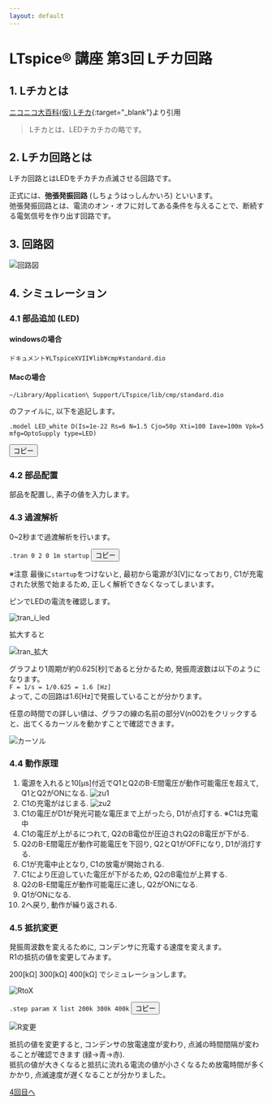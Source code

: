 ```yaml
---
layout: default
---
```


# LTspice® 講座 第3回 Lチカ回路

## 1. Lチカとは
[ニコニコ大百科(仮) Lチカ](https://dic.nicovideo.jp/a/l%E3%83%81%E3%82%AB){:target="_blank"}より引用

> Lチカとは、LEDチカチカの略です。

## 2. Lチカ回路とは
Lチカ回路とはLEDをチカチカ点滅させる回路です。

正式には、**弛張発振回路** (しちょうはっしんかいろ) といいます。  
弛張発振回路とは、電流のオン・オフに対してある条件を与えることで、断続する電気信号を作り出す回路です。

## 3. 回路図
![回路図](3/4_1.png)

## 4. シミュレーション
### 4.1 部品追加 (LED)
#### windowsの場合
`ドキュメント¥LTspiceXVII¥lib¥cmp¥standard.dio`

#### Macの場合
`~/Library/Application\ Support/LTspice/lib/cmp/standard.dio`

のファイルに, 以下を追記します。

```
.model LED_white D(Is=1e-22 Rs=6 N=1.5 Cjo=50p Xti=100 Iave=100m Vpk=5 mfg=OptoSupply type=LED)
```
<button class="btn-gradient-3d" data-clipboard-text=".model LED_white D(Is=1e-22 Rs=6 N=1.5 Cjo=50p Xti=100 Iave=100m Vpk=5 mfg=OptoSupply type=LED)"> コピー</button>

### 4.2 部品配置
部品を配置し, 素子の値を入力します。  

### 4.3 過渡解析
0~2秒まで過渡解析を行います。

`.tran 0 2 0 1m startup`
<button class="btn-gradient-3d" data-clipboard-text=".tran 0 2 0 1m startup"> コピー</button>

※注意 最後に`startup`をつけないと, 最初から電源が3[V]になっており, C1が充電された状態で始まるため, 正しく解析できなくなってしまいます。

ピンでLEDの電流を確認します。  

![tran_i_led](3/4_2.png)

拡大すると

![tran_拡大](3/4_3.png)


グラフより1周期が約0.625[秒]であると分かるため, 発振周波数は以下のようになります。  
 `F = 1/s = 1/0.625 = 1.6 [Hz]`  
よって, この回路は1.6[Hz]で発振していることが分かります。

任意の時間での詳しい値は、グラフの線の名前の部分V(n002)をクリックすると、出てくるカーソルを動かすことで確認できます。

![カーソル](3/4_7.png)

### 4.4 動作原理
1. 電源を入れると10[&mu;s]付近でQ1とQ2のB-E間電圧が動作可能電圧を超えて, Q1とQ2がONになる.
![zu1](3/4_8.png)
2. C1の充電がはじまる.
![zu2](3/4_9.png)
3. C1の電圧がD1が発光可能な電圧まで上がったら, D1が点灯する. ※C1は充電中
4. C1の電圧が上がるにつれて, Q2のB電位が圧迫されQ2のB電圧が下がる.
5. Q2のB-E間電圧が動作可能電圧を下回り, Q2とQ1がOFFになり, D1が消灯する.
6. C1が充電中止となり, C1の放電が開始される.
7. C1により圧迫していた電圧が下がるため, Q2のB電位が上昇する.
8. Q2のB-E間電圧が動作可能電圧に達し, Q2がONになる.
9. Q1がONになる.
10. 2へ戻り, 動作が繰り返される.

### 4.5 抵抗変更

発振周波数を変えるために, コンデンサに充電する速度を変えます。  
R1の抵抗の値を変更してみます。

200[k&Omega;] 300[k&Omega;] 400[k&Omega;] でシミュレーションします。

![RtoX](3/4_5.png)

`.step param X list 200k 300k 400k`
<button class="btn-gradient-3d" data-clipboard-text=".step param X list 200k 300k 400k"> コピー</button>

![R変更](3/4_4.png)

抵抗の値を変更すると, コンデンサの放電速度が変わり, 点滅の時間間隔が変わることが確認できます (緑→青→赤).  
抵抗の値が大きくなると抵抗に流れる電流の値が小さくなるため放電時間が多くかかり, 点滅速度が遅くなることが分かりました。

[4回目へ](4.md)
